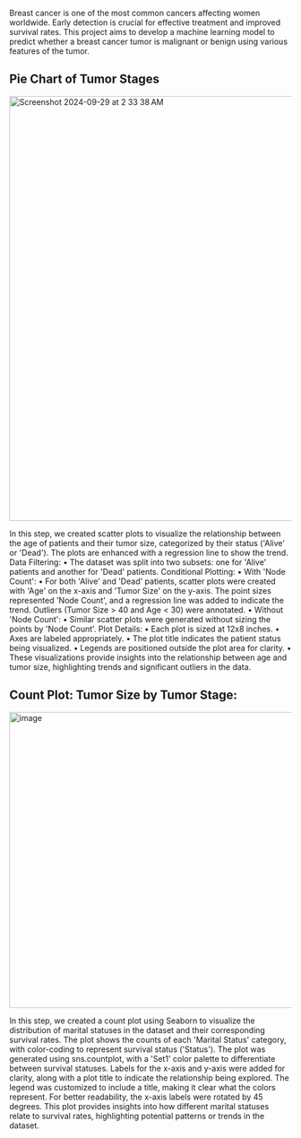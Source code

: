 Breast cancer is one of the most common cancers affecting women worldwide. Early detection is crucial for effective treatment and improved survival rates. This project aims to develop a machine learning model to predict whether a breast cancer tumor is malignant or benign using various features of the tumor.

## Pie Chart of Tumor Stages
<img width="758" alt="Screenshot 2024-09-29 at 2 33 38 AM" src="https://github.com/user-attachments/assets/c98ffdb3-6262-4de3-848a-81c1eee4fa77">

In this step, we created scatter plots to visualize the relationship between the age of patients and their tumor
size, categorized by their status ('Alive' or 'Dead'). The plots are enhanced with a regression line to show the
trend.
Data Filtering:
• The dataset was split into two subsets: one for 'Alive' patients and another for 'Dead' patients.
Conditional Plotting:
• With 'Node Count':
• For both 'Alive' and 'Dead' patients, scatter plots were created with 'Age' on the x-axis and 'Tumor Size'
on the y-axis. The point sizes represented 'Node Count', and a regression line was added to indicate the
trend. Outliers (Tumor Size > 40 and Age < 30) were annotated.
• Without 'Node Count':
• Similar scatter plots were generated without sizing the points by 'Node Count'.
Plot Details:
• Each plot is sized at 12x8 inches.
• Axes are labeled appropriately.
• The plot title indicates the patient status being visualized.
• Legends are positioned outside the plot area for clarity.
• These visualizations provide insights into the relationship between age and tumor size, highlighting trends and
significant outliers in the data.


## Count Plot: Tumor Size by Tumor Stage:
<img width="528" alt="image" src="https://github.com/user-attachments/assets/832a0472-a27c-43a1-b276-076a13de5a96">

In this step, we created a count plot using Seaborn to visualize the distribution of marital statuses in the dataset and
their corresponding survival rates. The plot shows the counts of each 'Marital Status' category, with color-coding to
represent survival status ('Status'). The plot was generated using sns.countplot, with a 'Set1' color palette to
differentiate between survival statuses. Labels for the x-axis and y-axis were added for clarity, along with a plot title to
indicate the relationship being explored. The legend was customized to include a title, making it clear what the colors
represent. For better readability, the x-axis labels were rotated by 45 degrees. This plot provides insights into how
different marital statuses relate to survival rates, highlighting potential patterns or trends in the dataset.


